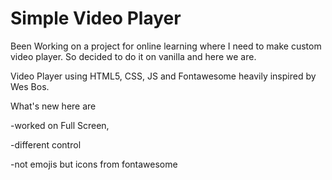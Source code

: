 # Simple Video Player
 Been Working on a project for online learning where I need to make custom video player. So decided to do it on vanilla and here we are.
 
 Video Player using HTML5, CSS, JS and Fontawesome heavily inspired by Wes Bos.
 
 What's new here are
 
 -worked on Full Screen, 
 
 -different control
 
 -not emojis but icons from fontawesome

